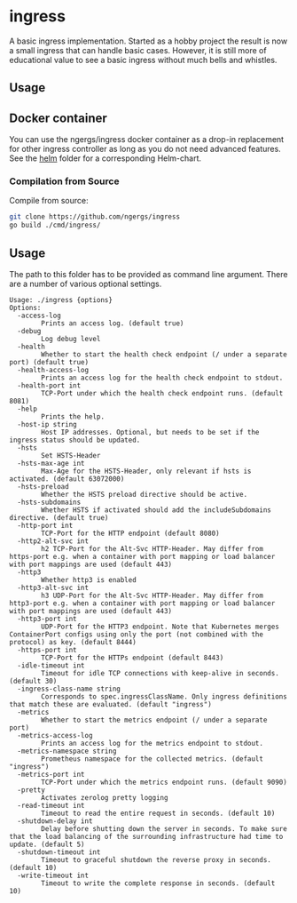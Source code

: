 # ingress

A basic ingress implementation. Started as a hobby project the result is now a small ingress that can
handle basic cases. However, it is still more of educational value to see a basic ingress without much bells and whistles.

## Usage

## Docker container
You can use the ngergs/ingress docker container as a drop-in replacement for other ingress controller
as long as you do not need advanced features. See the [helm](./helm) folder for a corresponding Helm-chart.

### Compilation from Source
Compile from source:
```bash
git clone https://github.com/ngergs/ingress
go build ./cmd/ingress/
```

## Usage
The path to this folder has to be provided as command line argument. There are a number of various optional settings.
```
Usage: ./ingress {options}
Options:
  -access-log
        Prints an access log. (default true)
  -debug
        Log debug level
  -health
        Whether to start the health check endpoint (/ under a separate port) (default true)
  -health-access-log
        Prints an access log for the health check endpoint to stdout.
  -health-port int
        TCP-Port under which the health check endpoint runs. (default 8081)
  -help
        Prints the help.
  -host-ip string
        Host IP addresses. Optional, but needs to be set if the ingress status should be updated.
  -hsts
        Set HSTS-Header
  -hsts-max-age int
        Max-Age for the HSTS-Header, only relevant if hsts is activated. (default 63072000)
  -hsts-preload
        Whether the HSTS preload directive should be active.
  -hsts-subdomains
        Whether HSTS if activated should add the includeSubdomains directive. (default true)
  -http-port int
        TCP-Port for the HTTP endpoint (default 8080)
  -http2-alt-svc int
        h2 TCP-Port for the Alt-Svc HTTP-Header. May differ from https-port e.g. when a container with port mapping or load balancer with port mappings are used (default 443)
  -http3
        Whether http3 is enabled
  -http3-alt-svc int
        h3 UDP-Port for the Alt-Svc HTTP-Header. May differ from http3-port e.g. when a container with port mapping or load balancer with port mappings are used (default 443)
  -http3-port int
        UDP-Port for the HTTP3 endpoint. Note that Kubernetes merges ContainerPort configs using only the port (not combined with the protocol) as key. (default 8444)
  -https-port int
        TCP-Port for the HTTPs endpoint (default 8443)
  -idle-timeout int
        Timeout for idle TCP connections with keep-alive in seconds. (default 30)
  -ingress-class-name string
        Corresponds to spec.ingressClassName. Only ingress definitions that match these are evaluated. (default "ingress")
  -metrics
        Whether to start the metrics endpoint (/ under a separate port)
  -metrics-access-log
        Prints an access log for the metrics endpoint to stdout.
  -metrics-namespace string
        Prometheus namespace for the collected metrics. (default "ingress")
  -metrics-port int
        TCP-Port under which the metrics endpoint runs. (default 9090)
  -pretty
        Activates zerolog pretty logging
  -read-timeout int
        Timeout to read the entire request in seconds. (default 10)
  -shutdown-delay int
        Delay before shutting down the server in seconds. To make sure that the load balancing of the surrounding infrastructure had time to update. (default 5)
  -shutdown-timeout int
        Timeout to graceful shutdown the reverse proxy in seconds. (default 10)
  -write-timeout int
        Timeout to write the complete response in seconds. (default 10)
```

